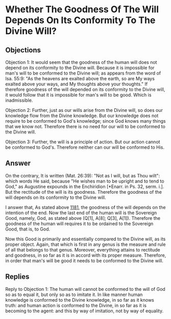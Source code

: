 # Whether The Goodness Of The Will Depends On Its Conformity To The Divine Will?

## Objections

Objection 1: It would seem that the goodness of the human will does not depend on its conformity to the Divine will. Because it is impossible for man's will to be conformed to the Divine will; as appears from the word of Isa. 55:9: "As the heavens are exalted above the earth, so are My ways exalted above your ways, and My thoughts above your thoughts." If therefore goodness of the will depended on its conformity to the Divine will, it would follow that it is impossible for man's will to be good. Which is inadmissible.

Objection 2: Further, just as our wills arise from the Divine will, so does our knowledge flow from the Divine knowledge. But our knowledge does not require to be conformed to God's knowledge; since God knows many things that we know not. Therefore there is no need for our will to be conformed to the Divine will.

Objection 3: Further, the will is a principle of action. But our action cannot be conformed to God's. Therefore neither can our will be conformed to His.

## Answer

On the contrary, It is written (Mat. 26:39): "Not as I will, but as Thou wilt": which words He said, because "He wishes man to be upright and to tend to God," as Augustine expounds in the Enchiridion [*Enarr. in Ps. 32, serm. i.]. But the rectitude of the will is its goodness. Therefore the goodness of the will depends on its conformity to the Divine will.

I answer that, As stated above [1181](A[7]), the goodness of the will depends on the intention of the end. Now the last end of the human will is the Sovereign Good, namely, God, as stated above (Q[1], A[8]; Q[3], A[1]). Therefore the goodness of the human will requires it to be ordained to the Sovereign Good, that is, to God.

Now this Good is primarily and essentially compared to the Divine will, as its proper object. Again, that which is first in any genus is the measure and rule of all that belongs to that genus. Moreover, everything attains to rectitude and goodness, in so far as it is in accord with its proper measure. Therefore, in order that man's will be good it needs to be conformed to the Divine will.

## Replies

Reply to Objection 1: The human will cannot be conformed to the will of God so as to equal it, but only so as to imitate it. In like manner human knowledge is conformed to the Divine knowledge, in so far as it knows truth: and human action is conformed to the Divine, in so far as it is becoming to the agent: and this by way of imitation, not by way of equality.